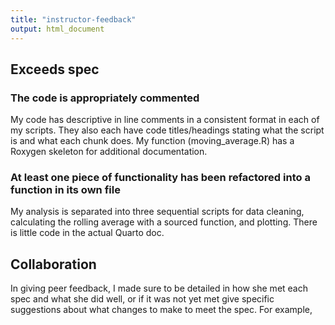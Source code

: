 ```yaml
---
title: "instructor-feedback"
output: html_document
---
```


## Exceeds spec

### The code is appropriately commented
My code has descriptive in line comments in a consistent format in each of my scripts. They also each have code titles/headings stating what the script is and what each chunk does. My function (moving_average.R) has a Roxygen skeleton for additional documentation. 

### At least one piece of functionality has been refactored into a function in its own file
My analysis is separated into three sequential scripts for data cleaning, calculating the rolling average with a sourced function, and plotting. There is little code in the actual Quarto doc.

## Collaboration
In giving peer feedback, I made sure to be detailed in how she met each spec and what she did well, or if it was not yet met give specific suggestions about what changes to make to meet the spec. For example, 
